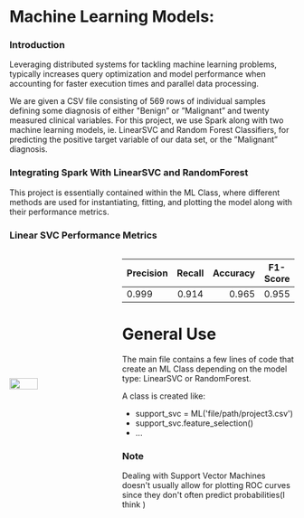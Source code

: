 # Machine Learning Models: 
### Introduction
Leveraging distributed systems for tackling machine learning problems, typically increases query optimization and model performance when accounting for faster execution times and parallel data processing.

We are given a CSV file consisting of 569 rows of individual samples defining some diagnosis of either "Benign” or ”Malignant” and twenty measured clinical variables. For this project, we use Spark along with two machine learning models, ie. LinearSVC and Random Forest Classifiers, for predicting the positive target variable of our data set, or the ”Malignant” diagnosis.

### Integrating Spark With LinearSVC and RandomForest
This project is essentially contained within the ML Class, where different methods
are used for instantiating, fitting, and plotting the model along with their performance
metrics. 

### Linear SVC Performance Metrics




<div style="display: flex; align-items: center;">
    <div style="flex: 1;">
        <img align='left' src = "https://github.com/halaway/big-data-ML/assets/31904474/33ebd981-cecf-4906-9091-e4d748f86f75" width=50% height=50% > 
    </div>
    <div style="flex: 1;">
        <p align="center"> 
          
| Precision       | Recall  | Accuracy   | F1-Score  | 
| -------- |:------:| --------:| ---------------------- |
|0.999|   0.914    |	   0.965	  |  0.955     |  
       




# General Use
The main file contains a few lines of code that create an ML Class depending on 
the model type: LinearSVC or RandomForest.

A class is created like: 
  - support_svc = ML('file/path/project3.csv')
  - support_svc.feature_selection()
  - ...
### Note
Dealing with Support Vector Machines doesn't usually allow for plotting ROC curves 
since they don't often predict probabilities(I think )

